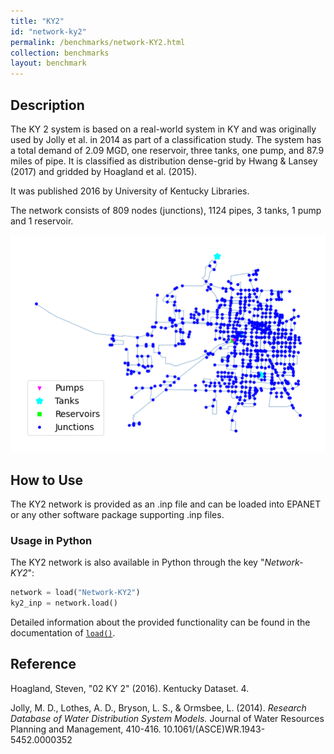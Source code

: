 ```yaml
---
title: "KY2"
id: "network-ky2"
permalink: /benchmarks/network-KY2.html
collection: benchmarks
layout: benchmark
---
```



## Description

The KY 2 system is based on a real-world system in KY and was originally used by Jolly et al. in 2014 as part of a
classification study. The system has a total demand of 2.09 MGD, one reservoir, three tanks, one pump, and 87.9 miles of
pipe. It is classified as distribution dense-grid by Hwang & Lansey (2017) and gridded by Hoagland et al. (2015).

It was published 2016 by University of Kentucky Libraries.

The network consists of 809 nodes (junctions), 1124 pipes, 3 tanks, 1 pump and 1 reservoir.

<img src="../static/benchmarks/network-ky2/ky2_plot.png"/>

## How to Use

The KY2 network is provided as an .inp file and can be loaded into EPANET or any other software package
supporting .inp files.

### Usage in Python

The KY2 network is also available in Python through the key "*Network-KY2*":
```python
network = load("Network-KY2")
ky2_inp = network.load()
```

Detailed information about the provided functionality can be found in the documentation of
[`load()`](https://water-benchmark-hub.readthedocs.io/en/stable/water_benchmark_hub.networks.html#water_benchmark_hub.networks.networks.KY2.load).


## Reference

Hoagland, Steven, "02 KY 2" (2016). Kentucky Dataset. 4.
[<i class="bi bi-link"></i>](https://uknowledge.uky.edu/wdst/4)

Jolly, M. D., Lothes, A. D., Bryson, L. S., & Ormsbee, L. (2014). *Research Database of Water Distribution System Models.*
Journal of Water Resources Planning and Management, 410-416. 10.1061/(ASCE)WR.1943-5452.0000352
[<i class="bi bi-link"></i>](https://doi.org/10.1061/(ASCE)WR.1943-5452.0000352)
